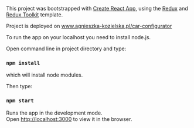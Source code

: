 This project was bootstrapped with [Create React App](https://github.com/facebook/create-react-app), using the [Redux](https://redux.js.org/) and [Redux Toolkit](https://redux-toolkit.js.org/) template.

Project is deployed on www.agnieszka-kozielska.pl/car-configurator

To run the app on your localhost you need to install node.js.

Open command line in project directory and type:

### `npm install`

which will install node modules.

Then type:

### `npm start`

Runs the app in the development mode.<br />
Open [http://localhost:3000](http://localhost:3000) to view it in the browser.
